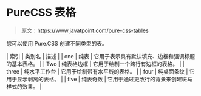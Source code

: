 # PureCSS 表格

> 原文：<https://www.javatpoint.com/pure-css-tables>

您可以使用 Pure.CSS 创建不同类型的表。

| 索引 | 类别名 | 描述 |
| one | 纯表 | 它用于表示具有默认填充、边框和强调标题的基本表格。 |
| Two | 纯表格边框 | 它用于绘制一个跨行有边框的表格。 |
| three | 纯水平工作台 | 它用于绘制带有水平线的表格。 |
| four | 纯桌面条纹 | 它用于显示剥离的表格。 |
| five | 纯表奇数 | 它用于通过更改行的背景来创建斑马样式的效果。 |